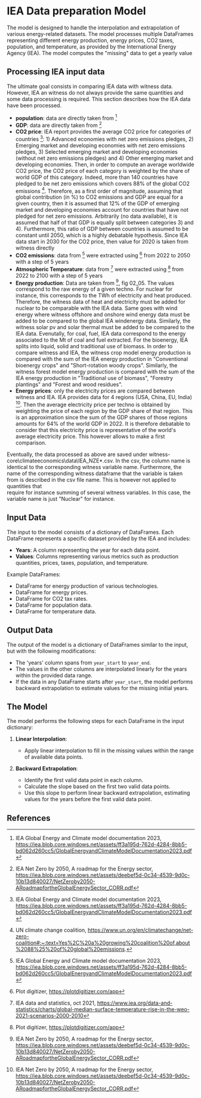 # IEA Data preparation Model


The model is designed to handle the interpolation and extrapolation of various energy-related datasets. The model processes multiple DataFrames representing different energy production, energy prices, CO2 taxes, population, and temperature, as provided by the International Energy Agency (IEA).
The model computes the "missing" data to get a yearly value

## Processing IEA input data
The ultimate goal consists in comparing IEA data with witness data. However, IEA an witness do not always provide the same quantities
and some data processing is required. This section describes how the IEA data have been processed.
- **population**: data are directly taken from [^1]
- **GDP**: data are directly taken from [^2]
- **CO2 price**: IEA report provides the average CO2 price for categories of countries [^1]: 1) Advanced economies with 
net zero emissions pledges, 2) Emerging market and developing economies with net zero emissions pledges, 3) Selected 
emerging market and developing economies (without net zero emissions pledges) and 4) Other emerging market and developing 
economies. Then, in order to compute an average worldwide CO2 price, the CO2 price of each category is weighted by the share of 
world GDP of this category. Indeed, more than 140 countries have pledged to be net zero emissions which covers 88% of 
the global CO2 emissions [^3]. Therefore, as a first order of magnitude, assuming that global contribution (in %) 
to CO2 emissions and GDP are equal for a given country, then it is assumed that 12% of the GDP of emerging market and 
developing economies account for countries that have not pledged for net zero emissions. Arbitrarily (no data available), 
it is assumed that half of that GDP is equally split between categories 3) and 4). Furthermore, this ratio of GDP 
between countries is assumed to be constant until 2050, which is a highly debatable hypothesis. Since IEA data start in 2030 
for the CO2 price, then value for 2020 is taken from witness directly
- **CO2 emissions**: data from [^1] were extracted using [^4] from 2022 to 2050 with a step of 5 years
- **Atmospheric Temperature**: data from [^5] were extracted using [^4] from 2022 to 2100 with a step of 5 years
- **Energy production**: Data are taken from [^2], fig 02_05. The values correspond to the raw energy of a given techno. 
For nuclear for instance, this corresponds to the TWh of electricity and heat produced. Therefore, the witness data of 
heat and electricity must be added for nuclear to be comparable with the IEA data. Same goes with wind energy where 
witness offshore and onshore wind energy data must be added to be compared to the global IEA windenergy data. 
Similarly, the witness solar pv and solar thermal must be added to be compared to the IEA data. Evenutally, for coal, fuel, 
IEA data correspond to the energy associated to the Mt of coal and fuel extracted. For the bioenergy, IEA splits into 
liquid, solid and traditional use of biomass. In order to compare witness and IEA, the witness crop model energy production 
is compared with the sum of the IEA energy production in "Conventional bioenergy crops" and "Short-rotation woody crops". 
Similarly, the witness forest model energy production is compared with the sum of the IEA energy production in 
"Traditional use of biomass", "Forestry plantings" and "Forest and wood residues".
- **Energy prices**: only the electricity prices are compared between witness and IEA. IEA provides data for 4 regions
  (USA, China, EU, India) [^2]. Then the average electricity price per techno is obtained by weighting the price of each region 
by the GDP share of that region. This is an approximation since the sum of the GDP shares of those regions amounts for 
64% of the world GDP in 2022. It is therefore debatable to consider that this electricity price is representative of the world's 
average electricity price. This however allows to make a first comparison.

Eventually, the data processed as above are saved under witness-core\climateeconomics\data\IEA_NZE*.csv. In the csv, 
the column name is identical to the corresponding witness variable name. Furthermore, the name of the corresponding witness dataframe 
that the variable is taken from is described in the csv file name. This is however not applied to quantities that  
require for instance summing of several witness variables. In this case, the variable name is just "Nuclear" for instance. 


## Input Data

The input to the model consists of a dictionary of DataFrames. Each DataFrame represents a specific dataset provided by the IEA and includes:

- **Years**: A column representing the year for each data point.
- **Values**: Columns representing various metrics such as production quantities, prices, taxes, population, and temperature.

Example DataFrames:
- DataFrame for energy production of various technologies.
- DataFrame for energy prices.
- DataFrame for CO2 tax rates.
- DataFrame for population data.
- DataFrame for temperature data.

## Output Data

The output of the model is a dictionary of DataFrames similar to the input, but with the following modifications:

- The 'years' column spans from `year_start` to `year_end`.
- The values in the other columns are interpolated linearly for the years within the provided data range.
- If the data in any DataFrame starts after `year_start`, the model performs backward extrapolation to estimate values for the missing initial years.

## The Model

The model performs the following steps for each DataFrame in the input dictionary:

1. **Linear Interpolation**:
    - Apply linear interpolation to fill in the missing values within the range of available data points.

5. **Backward Extrapolation**:
    - Identify the first valid data point in each column.
    - Calculate the slope based on the first two valid data points.
    - Use this slope to perform linear backward extrapolation, estimating values for the years before the first valid data point.

## References
[^1]: IEA Global Energy and Climate model documentation 2023, https://iea.blob.core.windows.net/assets/ff3a195d-762d-4284-8bb5-bd062d260cc5/GlobalEnergyandClimateModelDocumentation2023.pdf
[^2]: IEA Net Zero by 2050, A roadmap for the Energy sector, https://iea.blob.core.windows.net/assets/deebef5d-0c34-4539-9d0c-10b13d840027/NetZeroby2050-ARoadmapfortheGlobalEnergySector_CORR.pdf
[^3]: UN climate change coalition, https://www.un.org/en/climatechange/net-zero-coalition#:~:text=Yes%2C%20a%20growing%20coalition%20of,about%2088%25%20of%20global%20emissions.
[^4]: Plot digitizer, https://plotdigitizer.com/app
[^5]: IEA data and statistics, oct 2021, https://www.iea.org/data-and-statistics/charts/global-median-surface-temperature-rise-in-the-weo-2021-scenarios-2000-2010
